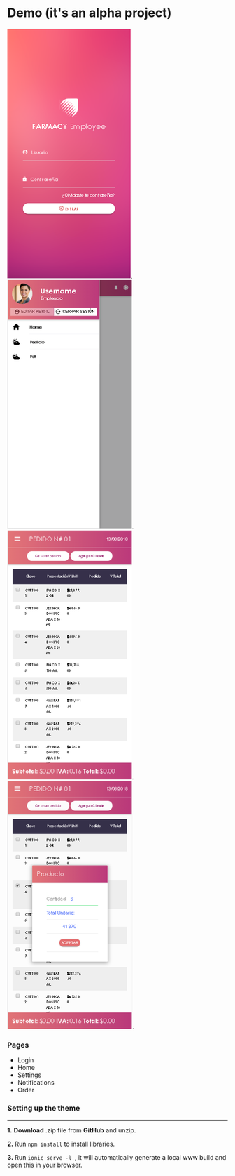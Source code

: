 # Demo (it's an alpha project)

![Alt text](https://raw.githubusercontent.com/PaduaPunk/FarmacyAppConcept/master/login.PNG).
![Alt text](https://raw.githubusercontent.com/PaduaPunk/FarmacyAppConcept/master/menu.PNG).
![Alt text](https://raw.githubusercontent.com/PaduaPunk/FarmacyAppConcept/master/pedido.PNG).
![Alt text](https://raw.githubusercontent.com/PaduaPunk/FarmacyAppConcept/master/pop.PNG).


### Pages
* Login
* Home 
* Settings
* Notifications 
* Order


### Setting up the theme
___
**1.** **Download** .zip file from **GitHub** and unzip.

**2.** Run `npm install` to install libraries.

**3.** Run  `ionic serve -l `, it will automatically generate a local www build and open this in your browser.

